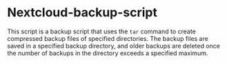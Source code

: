 # Nextcloud-backup-script
This script is a backup script that uses the `tar` command to create compressed backup files of specified directories. The backup files are saved in a specified backup directory, and older backups are deleted once the number of backups in the directory exceeds a specified maximum.
